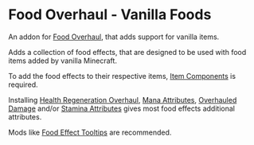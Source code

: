 # Food Overhaul - Vanilla Foods

An addon for [Food Overhaul](https://github.com/TheRedBrain/food-overhaul), that adds support for vanilla items.

Adds a collection of food effects, that are designed to be used with food items added by vanilla Minecraft.

To add the food effects to their respective items, [Item Components](https://github.com/boyonk913/item-components) is required. 

Installing [Health Regeneration Overhaul](https://github.com/TheRedBrain/health-regeneration-overhaul), [Mana Attributes](https://github.com/TheRedBrain/mana-attributes), [Overhauled Damage](https://github.com/TheRedBrain/overhauled-damage) and/or [Stamina Attributes](https://github.com/TheRedBrain/stamina-attributes) gives most food effects additional attributes.

Mods like [Food Effect Tooltips](https://github.com/DaFuqs/FoodEffectTooltips) are recommended.
